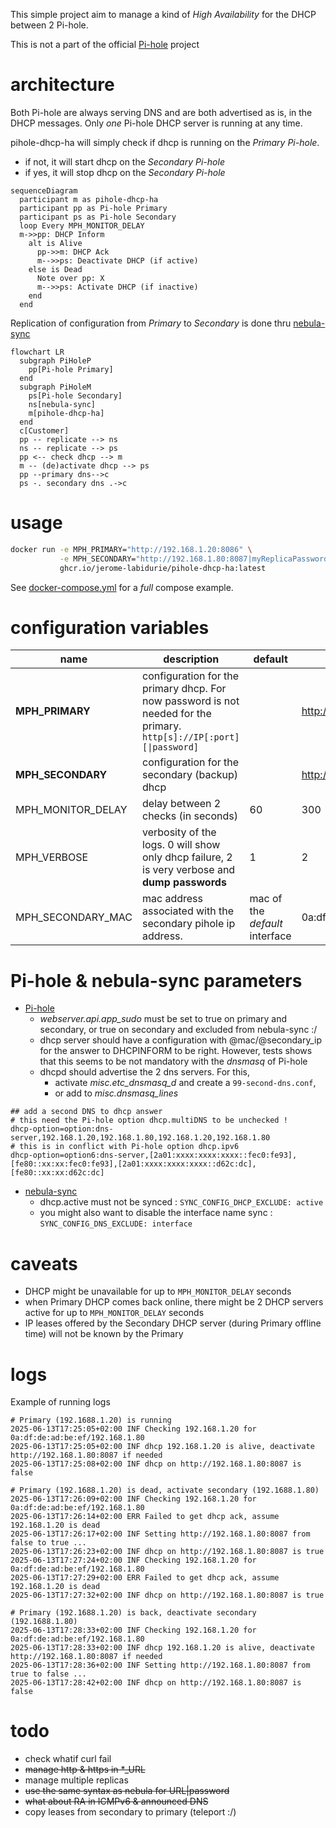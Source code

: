 This simple project aim to manage a kind of *High Availability* for the DHCP between 2 Pi-hole.

This is not a part of the official [Pi-hole](https://pi-hole.net/) project

# architecture

Both Pi-hole are always serving DNS and are both advertised as is, in the DHCP messages. Only *one* Pi-hole DHCP server is running at any time.

pihole-dhcp-ha will simply check if dhcp is running on the *Primary Pi-hole*.
* if not, it will start dhcp on the *Secondary Pi-hole*
* if yes, it will stop dhcp on the *Secondary Pi-hole*

```mermaid
sequenceDiagram
  participant m as pihole-dhcp-ha
  participant pp as Pi-hole Primary
  participant ps as Pi-hole Secondary
  loop Every MPH_MONITOR_DELAY
  m->>pp: DHCP Inform
    alt is Alive
      pp->>m: DHCP Ack
      m-->>ps: Deactivate DHCP (if active)
    else is Dead
      Note over pp: X
      m-->>ps: Activate DHCP (if inactive)
    end
  end
```

Replication of configuration from *Primary* to *Secondary* is done thru [nebula-sync](https://github.com/lovelaze/nebula-sync)

```mermaid
flowchart LR
  subgraph PiHoleP
    pp[Pi-hole Primary]
  end
  subgraph PiHoleM
    ps[Pi-hole Secondary]
    ns[nebula-sync]
    m[pihole-dhcp-ha]
  end
  c[Customer]
  pp -- replicate --> ns
  ns -- replicate --> ps
  pp <-- check dhcp --> m
  m -- (de)activate dhcp --> ps
  pp --primary dns-->c
  ps -. secondary dns .->c
```

# usage

```bash
docker run -e MPH_PRIMARY="http://192.168.1.20:8086" \
           -e MPH_SECONDARY="http://192.168.1.80:8087|myReplicaPassword" \
           ghcr.io/jerome-labidurie/pihole-dhcp-ha:latest
```

See [docker-compose.yml](docker-compose.yml) for a *full* compose example.

# configuration variables

| name | description | default | exemple |
|------|-------------|---------|---------|
| **MPH_PRIMARY** | configuration for the primary dhcp. For now password is not needed for the primary. `http[s]://IP[:port][\|password]` | | http://192.168.1.20:8086 |
| **MPH_SECONDARY** | configuration for the secondary (backup) dhcp | | http://192.168.1.80:8087\|myReplicaPassword |
| MPH_MONITOR_DELAY | delay between 2 checks (in seconds) | 60 | 300 |
| MPH_VERBOSE | verbosity of the logs. 0 will show only dhcp failure, 2 is very verbose and **dump passwords** | 1 | 2 |
| MPH_SECONDARY_MAC | mac address associated with the secondary pihole ip address. | mac of the *default* interface | 0a:df:de:ad:be:ef |

# Pi-hole & nebula-sync parameters
* [Pi-hole](https://pi-hole.net/)
  * *webserver.api.app_sudo* must be set to true on primary and secondary, or true on secondary and excluded from nebula-sync :/
  * dhcp server should have a configuration with @mac/@secondary_ip for the answer to DHCPINFORM to be right. However, tests shows that this seems to be not mandatory with the *dnsmasq* of Pi-hole
  * dhcpd should advertise the 2 dns servers. For this, 
    * activate *misc.etc_dnsmasq_d* and create a `99-second-dns.conf`, 
    * or add to *misc.dnsmasq_lines*
```
## add a second DNS to dhcp answer
# this need the Pi-hole option dhcp.multiDNS to be unchecked !
dhcp-option=option:dns-server,192.168.1.20,192.168.1.80,192.168.1.20,192.168.1.80
# this is in conflict with Pi-hole option dhcp.ipv6
dhcp-option=option6:dns-server,[2a01:xxxx:xxxx:xxxx::fec0:fe93],[fe80::xx:xx:fec0:fe93],[2a01:xxxx:xxxx:xxxx::d62c:dc],[fe80::xx:xx:d62c:dc]
```

* [nebula-sync](https://github.com/lovelaze/nebula-sync)
  * dhcp.active must not be synced : `SYNC_CONFIG_DHCP_EXCLUDE: active`
  * you might also want to disable the interface name sync : `SYNC_CONFIG_DNS_EXCLUDE: interface`

# caveats
* DHCP might be unavailable for up to `MPH_MONITOR_DELAY` seconds
* when Primary DHCP comes back online, there might be 2 DHCP servers active for up to `MPH_MONITOR_DELAY` seconds
* IP leases offered by the Secondary DHCP server (during Primary offline time) will not be known by the Primary

# logs
Example of running logs
```
# Primary (192.1688.1.20) is running
2025-06-13T17:25:05+02:00 INF Checking 192.168.1.20 for 0a:df:de:ad:be:ef/192.168.1.80
2025-06-13T17:25:05+02:00 INF dhcp 192.168.1.20 is alive, deactivate http://192.168.1.80:8087 if needed
2025-06-13T17:25:08+02:00 INF dhcp on http://192.168.1.80:8087 is false

# Primary (192.1688.1.20) is dead, activate secondary (192.1688.1.80)
2025-06-13T17:26:09+02:00 INF Checking 192.168.1.20 for 0a:df:de:ad:be:ef/192.168.1.80
2025-06-13T17:26:14+02:00 ERR Failed to get dhcp ack, assume 192.168.1.20 is dead
2025-06-13T17:26:17+02:00 INF Setting http://192.168.1.80:8087 from false to true ...
2025-06-13T17:26:23+02:00 INF dhcp on http://192.168.1.80:8087 is true
2025-06-13T17:27:24+02:00 INF Checking 192.168.1.20 for 0a:df:de:ad:be:ef/192.168.1.80
2025-06-13T17:27:29+02:00 ERR Failed to get dhcp ack, assume 192.168.1.20 is dead
2025-06-13T17:27:32+02:00 INF dhcp on http://192.168.1.80:8087 is true

# Primary (192.1688.1.20) is back, deactivate secondary (192.1688.1.80)
2025-06-13T17:28:33+02:00 INF Checking 192.168.1.20 for 0a:df:de:ad:be:ef/192.168.1.80
2025-06-13T17:28:33+02:00 INF dhcp 192.168.1.20 is alive, deactivate http://192.168.1.80:8087 if needed
2025-06-13T17:28:36+02:00 INF Setting http://192.168.1.80:8087 from true to false ...
2025-06-13T17:28:42+02:00 INF dhcp on http://192.168.1.80:8087 is false
```

# todo
* check whatif curl fail
* ~~manage http & https in *_URL~~
* manage multiple replicas
* ~~use the same syntax as nebula for URL|password~~
* ~~what about RA in ICMPv6 & announced DNS~~
* copy leases from secondary to primary (teleport :/)

